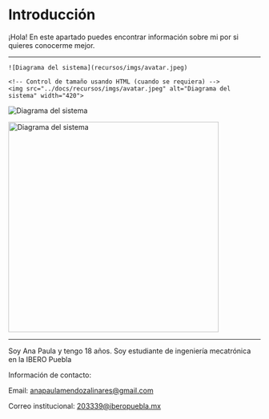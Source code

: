 # Introducción

¡Hola! En este apartado puedes encontrar información sobre mi por si quieres conocerme mejor. 

---

``` codigo
![Diagrama del sistema](recursos/imgs/avatar.jpeg)

<!-- Control de tamaño usando HTML (cuando se requiera) -->
<img src="../docs/recursos/imgs/avatar.jpeg" alt="Diagrama del sistema" width="420">
```

![Diagrama del sistema](recursos/imgs/avatar.jpeg)

<img src="../recursos/imgs/avatar.jpeg" alt="Diagrama del sistema" width="420">

---

Soy Ana Paula y tengo 18 años. Soy estudiante de ingeniería mecatrónica en la IBERO Puebla

Información de contacto: 

Email: anapaulamendozalinares@gmail.com

Correo institucional: 203339@iberopuebla.mx
